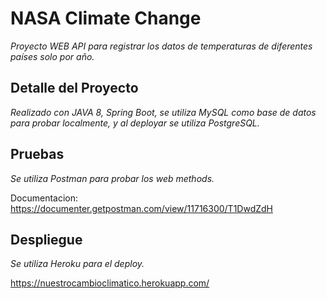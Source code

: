 # NASA Climate Change

_Proyecto WEB API para registrar los datos de temperaturas de diferentes países solo por año._

## Detalle del Proyecto

_Realizado con JAVA 8, Spring Boot, se utiliza MySQL como base de datos para probar localmente, y al deployar se utiliza PostgreSQL._

## Pruebas

_Se utiliza Postman para probar los web methods._

Documentacion: 
https://documenter.getpostman.com/view/11716300/T1DwdZdH

## Despliegue

_Se utiliza Heroku para el deploy._

https://nuestrocambioclimatico.herokuapp.com/
